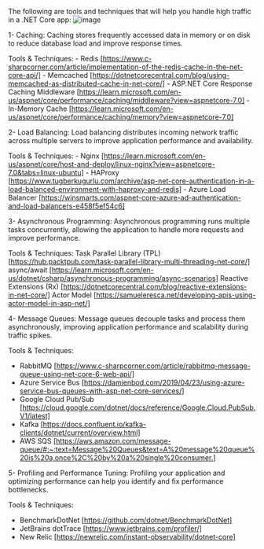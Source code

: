 
The following are tools and techniques that will help you handle high traffic in a .NET Core app: 
![image](https://github.com/ahmedeagle/Handling-high-traffic-in-ASP.NET-Core-Public/assets/50078206/0f61b5bf-bd6b-4195-8990-6626ede2dd7c)


1- Caching: Caching stores frequently accessed data in memory or on disk to reduce database load and improve response times.

  Tools & Techniques:
    - Redis [https://www.c-sharpcorner.com/article/implementation-of-the-redis-cache-in-the-net-core-api/]
    - Memcached [https://dotnetcorecentral.com/blog/using-memcached-as-distributed-cache-in-net-core/]
    - ASP.NET Core Response Caching Middleware [https://learn.microsoft.com/en-us/aspnet/core/performance/caching/middleware?view=aspnetcore-7.0]
    - In-Memory Cache [https://learn.microsoft.com/en-us/aspnet/core/performance/caching/memory?view=aspnetcore-7.0]

2- Load Balancing: Load balancing distributes incoming network traffic across multiple servers to improve application performance and availability.

  Tools & Techniques:
    - Nginx [https://learn.microsoft.com/en-us/aspnet/core/host-and-deploy/linux-nginx?view=aspnetcore-7.0&tabs=linux-ubuntu]
    - HAProxy [https://www.tugberkugurlu.com/archive/asp-net-core-authentication-in-a-load-balanced-environment-with-haproxy-and-redis]
    - Azure Load Balancer [https://winsmarts.com/aspnet-core-azure-ad-authentication-and-load-balancers-e458f5ef54c6]


3- Asynchronous Programming: Asynchronous programming runs multiple tasks concurrently, allowing the application to handle more requests and improve performance.

Tools & Techniques:
  Task Parallel Library (TPL) [https://hub.packtpub.com/task-parallel-library-multi-threading-net-core/]
  async/await [https://learn.microsoft.com/en-us/dotnet/csharp/asynchronous-programming/async-scenarios]
  Reactive Extensions (Rx) [https://dotnetcorecentral.com/blog/reactive-extensions-in-net-core/]
  Actor Model [https://samueleresca.net/developing-apis-using-actor-model-in-asp-net/]

4- Message Queues: Message queues decouple tasks and process them asynchronously, improving application performance and scalability during traffic spikes.

Tools & Techniques:
  - RabbitMQ [https://www.c-sharpcorner.com/article/rabbitmq-message-queue-using-net-core-6-web-api/]
  - Azure Service Bus [https://damienbod.com/2019/04/23/using-azure-service-bus-queues-with-asp-net-core-services/]
  - Google Cloud Pub/Sub [https://cloud.google.com/dotnet/docs/reference/Google.Cloud.PubSub.V1/latest]
  - Kafka [https://docs.confluent.io/kafka-clients/dotnet/current/overview.html]
  - AWS SQS [https://aws.amazon.com/message-queue/#:~:text=Message%20Queues&text=A%20message%20queue%20is%20a,once%2C%20by%20a%20single%20consumer.]
  
5- Profiling and Performance Tuning: Profiling your application and optimizing performance can help you identify and fix performance bottlenecks.

Tools & Techniques:
  - BenchmarkDotNet [https://github.com/dotnet/BenchmarkDotNet]
  - JetBrains dotTrace [https://www.jetbrains.com/profiler/]
  - New Relic [https://newrelic.com/instant-observability/dotnet-core]
